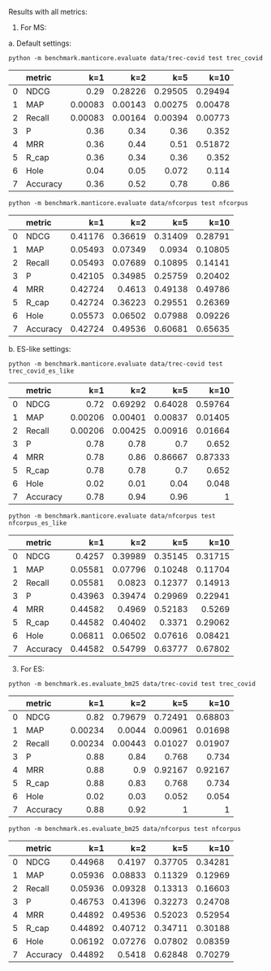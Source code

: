 Results with all metrics:

1. For MS:

a. Default settings:

```shell
python -m benchmark.manticore.evaluate data/trec-covid test trec_covid
```

|    | metric   |     k=1 |     k=2 |     k=5 |    k=10 |
|---:|:---------|--------:|--------:|--------:|--------:|
|  0 | NDCG     | 0.29    | 0.28226 | 0.29505 | 0.29494 |
|  1 | MAP      | 0.00083 | 0.00143 | 0.00275 | 0.00478 |
|  2 | Recall   | 0.00083 | 0.00164 | 0.00394 | 0.00773 |
|  3 | P        | 0.36    | 0.34    | 0.36    | 0.352   |
|  4 | MRR      | 0.36    | 0.44    | 0.51    | 0.51872 |
|  5 | R_cap    | 0.36    | 0.34    | 0.36    | 0.352   |
|  6 | Hole     | 0.04    | 0.05    | 0.072   | 0.114   |
|  7 | Accuracy | 0.36    | 0.52    | 0.78    | 0.86    |


```shell
python -m benchmark.manticore.evaluate data/nfcorpus test nfcorpus
```

|    | metric   |     k=1 |     k=2 |     k=5 |    k=10 |
|---:|:---------|--------:|--------:|--------:|--------:|
|  0 | NDCG     | 0.41176 | 0.36619 | 0.31409 | 0.28791 |
|  1 | MAP      | 0.05493 | 0.07349 | 0.0934  | 0.10805 |
|  2 | Recall   | 0.05493 | 0.07689 | 0.10895 | 0.14141 |
|  3 | P        | 0.42105 | 0.34985 | 0.25759 | 0.20402 |
|  4 | MRR      | 0.42724 | 0.4613  | 0.49138 | 0.49786 |
|  5 | R_cap    | 0.42724 | 0.36223 | 0.29551 | 0.26369 |
|  6 | Hole     | 0.05573 | 0.06502 | 0.07988 | 0.09226 |
|  7 | Accuracy | 0.42724 | 0.49536 | 0.60681 | 0.65635 |


b. ES-like settings:

```shell
python -m benchmark.manticore.evaluate data/trec-covid test trec_covid_es_like
```

|    | metric   |     k=1 |     k=2 |     k=5 |    k=10 |
|---:|:---------|--------:|--------:|--------:|--------:|
|  0 | NDCG     | 0.72    | 0.69292 | 0.64028 | 0.59764 |
|  1 | MAP      | 0.00206 | 0.00401 | 0.00837 | 0.01405 |
|  2 | Recall   | 0.00206 | 0.00425 | 0.00916 | 0.01664 |
|  3 | P        | 0.78    | 0.78    | 0.7     | 0.652   |
|  4 | MRR      | 0.78    | 0.86    | 0.86667 | 0.87333 |
|  5 | R_cap    | 0.78    | 0.78    | 0.7     | 0.652   |
|  6 | Hole     | 0.02    | 0.01    | 0.04    | 0.048   |
|  7 | Accuracy | 0.78    | 0.94    | 0.96    | 1       |


```shell
python -m benchmark.manticore.evaluate data/nfcorpus test nfcorpus_es_like
```

|    | metric   |     k=1 |     k=2 |     k=5 |    k=10 |
|---:|:---------|--------:|--------:|--------:|--------:|
|  0 | NDCG     | 0.4257  | 0.39989 | 0.35145 | 0.31715 |
|  1 | MAP      | 0.05581 | 0.07796 | 0.10248 | 0.11704 |
|  2 | Recall   | 0.05581 | 0.0823  | 0.12377 | 0.14913 |
|  3 | P        | 0.43963 | 0.39474 | 0.29969 | 0.22941 |
|  4 | MRR      | 0.44582 | 0.4969  | 0.52183 | 0.5269  |
|  5 | R_cap    | 0.44582 | 0.40402 | 0.3371  | 0.29062 |
|  6 | Hole     | 0.06811 | 0.06502 | 0.07616 | 0.08421 |
|  7 | Accuracy | 0.44582 | 0.54799 | 0.63777 | 0.67802 |


3. For ES:

```shell
python -m benchmark.es.evaluate_bm25 data/trec-covid test trec_covid
```

|    | metric   |     k=1 |     k=2 |     k=5 |    k=10 |
|---:|:---------|--------:|--------:|--------:|--------:|
|  0 | NDCG     | 0.82    | 0.79679 | 0.72491 | 0.68803 |
|  1 | MAP      | 0.00234 | 0.0044  | 0.00961 | 0.01698 |
|  2 | Recall   | 0.00234 | 0.00443 | 0.01027 | 0.01907 |
|  3 | P        | 0.88    | 0.84    | 0.768   | 0.734   |
|  4 | MRR      | 0.88    | 0.9     | 0.92167 | 0.92167 |
|  5 | R_cap    | 0.88    | 0.83    | 0.768   | 0.734   |
|  6 | Hole     | 0.02    | 0.03    | 0.052   | 0.054   |
|  7 | Accuracy | 0.88    | 0.92    | 1       | 1       |

```shell
python -m benchmark.es.evaluate_bm25 data/nfcorpus test nfcorpus
```

|    | metric   |     k=1 |     k=2 |     k=5 |    k=10 |
|---:|:---------|--------:|--------:|--------:|--------:|
|  0 | NDCG     | 0.44968 | 0.4197  | 0.37705 | 0.34281 |
|  1 | MAP      | 0.05936 | 0.08833 | 0.11329 | 0.12969 |
|  2 | Recall   | 0.05936 | 0.09328 | 0.13313 | 0.16603 |
|  3 | P        | 0.46753 | 0.41396 | 0.32273 | 0.24708 |
|  4 | MRR      | 0.44892 | 0.49536 | 0.52023 | 0.52954 |
|  5 | R_cap    | 0.44892 | 0.40712 | 0.34711 | 0.30188 |
|  6 | Hole     | 0.06192 | 0.07276 | 0.07802 | 0.08359 |
|  7 | Accuracy | 0.44892 | 0.5418  | 0.62848 | 0.70279 |

